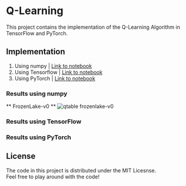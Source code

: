 # Q-Learning

This project contains the implementation of the Q-Learning Algorithm in TensorFlow and PyTorch.

## Implementation

1. Using numpy | [Link to notebook](https://github.com/iArunava/Q-Learning/blob/master/Q-Learning%20in%20Numpy.ipynb)
2. Using Tensorflow | [Link to notebook](https://github.com/iArunava/Q-Learning/blob/master/Q-Learning%20in%20TensorFlow.ipynb)
3. Using PyTorch | [Link to notebook](https://github.com/iArunava/Q-Learning/blob/master/Q-Learning%20in%20PyTorch.ipynb)

### Results using numpy

** FrozenLake-v0 **
![qtable frozenlake-v0](https://user-images.githubusercontent.com/26242097/49160789-8a1d2f80-f34d-11e8-8ff1-c5f78885df78.png)

### Results using TensorFlow

### Results using PyTorch

## License
The code in this project is distributed under the MIT Licesnse. <br/>
Feel free to play around with the code! 
